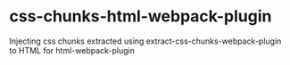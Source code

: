 # css-chunks-html-webpack-plugin
Injecting css chunks extracted using extract-css-chunks-webpack-plugin to HTML for html-webpack-plugin
